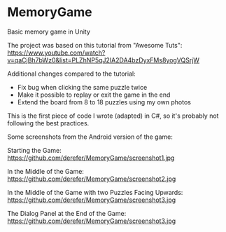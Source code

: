 # MemoryGame
Basic memory game in Unity

The project was based on this tutorial from "Awesome Tuts": https://www.youtube.com/watch?v=qaCjBh7bWz0&list=PLZhNP5qJ2IA2DA4bzDyxFMs8yogVQSrjW

Additional changes compared to the tutorial:
  * Fix bug when clicking the same puzzle twice
  * Make it possible to replay or exit the game in the end
  * Extend the board from 8 to 18 puzzles using my own photos

This is the first piece of code I wrote (adapted) in C#, so it's probably not following the best practices.

Some screenshots from the Android version of the game:

Starting the Game:
https://github.com/derefer/MemoryGame/screenshot1.jpg

In the Middle of the Game:
https://github.com/derefer/MemoryGame/screenshot2.jpg

In the Middle of the Game with two Puzzles Facing Upwards:
https://github.com/derefer/MemoryGame/screenshot3.jpg

The Dialog Panel at the End of the Game:
https://github.com/derefer/MemoryGame/screenshot3.jpg
